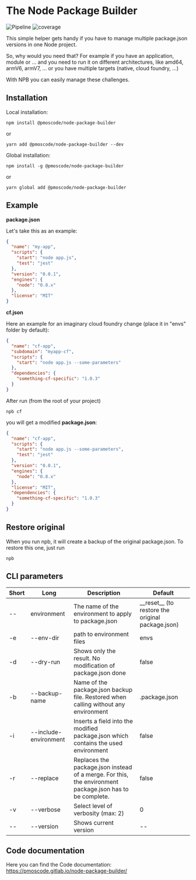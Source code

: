 # The Node Package Builder

![Pipeline](https://gitlab.com/pmoscode/node-package-builder/badges/master/pipeline.svg)
![coverage](https://gitlab.com/pmoscode/node-package-builder/badges/master/coverage.svg)

This simple helper gets handy if you have to manage multiple package.json versions in one Node project.

So, why would you need that? For example if you have an application, module or ... and you need to run it on different
architectures, like amd64, armV6, armV7, ... or you have multiple targets (native, cloud foundry, ...)

With NPB you can easily manage these challenges.

## Installation

Local installation:

```
npm install @pmoscode/node-package-builder
``` 

or

```
yarn add @pmoscode/node-package-builder --dev
```

Global installation:

```
npm install -g @pmoscode/node-package-builder
```

or

```
yarn global add @pmoscode/node-package-builder
```

## Example

**package.json**

Let's take this as an example:

```json
{
  "name": "my-app",
  "scripts": {
    "start": "node app.js",
    "test": "jest"
  },
  "version": "0.0.1",
  "engines": {
    "node": "0.8.x"
  },
  "license": "MIT"
}
```

**cf.json**

Here an example for an imaginary cloud foundry change (place it in "envs" folder by default):

```json
{
  "name": "cf-app",
  "subdomain": "myapp-cf",
  "scripts": {
    "start": "node app.js --some-parameters"
  },
  "dependencies": {
    "something-cf-specific": "1.0.3"
  }
}
```

After run (from the root of your project)

```
npb cf
```

you will get a modified **package.json**:

```json
{
  "name": "cf-app",
  "scripts": {
    "start": "node app.js --some-parameters",
    "test": "jest"
  },
  "version": "0.0.1",
  "engines": {
    "node": "0.8.x"
  },
  "license": "MIT",
  "dependencies": {
    "something-cf-specific": "1.0.3"
  }
}
```

## Restore original

When you run npb, it will create a backup of the original package.json. To restore this one, just run

```
npb
```

## CLI parameters

| Short  | Long  | Description  | Default  |
| --- | --- | --- | --- |
| --  | environment | The name of the environment to apply to package.json | \_\_reset__ (to restore the original package.json)  |
| -e | --env-dir | path to environment files | envs |
| -d | --dry-run | Shows only the result. No modification of package.json done | false |
| -b | --backup-name | Name of the package.json backup file. Restored when calling without any environment | .package.json  |
| -i | --include-environment | Inserts a field into the modified package.json which contains the used environment | false |
| -r | --replace | Replaces the package.json instead of a merge. For this, the environment package.json has to be complete. | false |
| -v | --verbose | Select level of verbosity (max: 2) | 0 |
| -- | --version | Shows current version | -- |

## Code documentation

Here you can find the Code documentation:
https://pmoscode.gitlab.io/node-package-builder/
